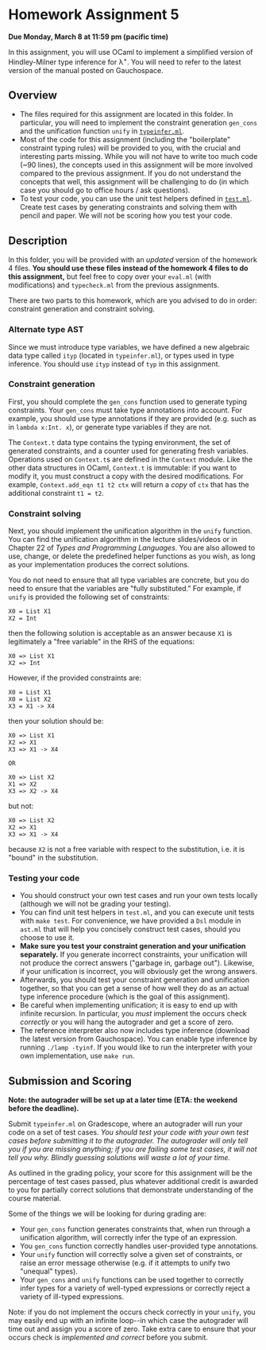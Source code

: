 # Homework Assignment 5

**Due Monday, March 8 at 11:59 pm (pacific time)**

In this assignment, you will use OCaml to implement a simplified version of
Hindley-Milner type inference for λ<sup>+</sup>. You will need to refer to the
latest version of the manual posted on Gauchospace.

## Overview

* The files required for this assignment are located in this folder. In
  particular, you will need to implement the constraint generation `gen_cons`
  and the unification function `unify` in [`typeinfer.ml`](typeinfer.ml).
* Most of the code for this assignment (including the "boilerplate" constraint
  typing rules) will be provided to you, with the crucial and interesting parts
  missing. While you will not have to write too much code (~90 lines), the
  concepts used in this assignment will be more involved compared to the
  previous assignment. If you do not understand the concepts that well, this
  assignment will be challenging to do (in which case you should go to office
  hours / ask questions).
* To test your code, you can use the unit test helpers defined in
  [`test.ml`](test.ml). Create test cases by generating constraints and solving
  them with pencil and paper. We will not be scoring how you test your code.

## Description

In this folder, you will be provided with an _updated_ version of the homework 4
files. **You should use these files instead of the homework 4 files to do this
assignment,** but feel free to copy over your `eval.ml` (with modifications) and
`typecheck.ml` from the previous assignments.

There are two parts to this homework, which are you advised to do in order:
constraint generation and constraint solving.

### Alternate type AST

Since we must introduce type variables, we have defined a new algebraic data
type called `ityp` (located in `typeinfer.ml`), or types used in type inference.
You should use `ityp` instead of `typ` in this assignment.

### Constraint generation

First, you should complete the `gen_cons` function used to generate typing
constraints. Your `gen_cons` must take type annotations into account. For
example, you should use type annotations if they are provided (e.g. such as in
`lambda x:Int. x`), or generate type variables if they are not.

The `Context.t` data type contains the typing environment, the set of generated
constraints, and a counter used for generating fresh variables. Operations used
on `Context.t`s are defined in the `Context` module. Like the other data
structures in OCaml, `Context.t` is immutable: if you want to modify it, you
must construct a copy with the desired modifications. For example,
`Context.add_eqn t1 t2 ctx` will return a _copy_ of `ctx` that has the
additional constraint `t1 = t2`.

### Constraint solving

Next, you should implement the unification algorithm in the `unify` function.
You can find the unification algorithm in the lecture slides/videos or in
Chapter 22 of _Types and Programming Languages_. You are also allowed to use,
change, or delete the predefined helper functions as you wish, as long as your
implementation produces the correct solutions.

You do not need to ensure that all type variables are concrete, but you do need
to ensure that the variables are "fully substituted." For example, if `unify` is
provided the following set of constraints:

```plain
X0 = List X1
X2 = Int
```

then the following solution is acceptable as an answer because `X1` is
legitimately a "free variable" in the RHS of the equations:

```plain
X0 => List X1
X2 => Int
```

However, if the provided constraints are:

```plain
X0 = List X1
X0 = List X2
X3 = X1 -> X4
```

then your solution should be:

```
X0 => List X1
X2 => X1
X3 => X1 -> X4

OR

X0 => List X2
X1 => X2
X3 => X2 -> X4
```

but not:

```
X0 => List X2
X2 => X1
X3 => X1 -> X4
```

because `X2` is not a free variable with respect to the substitution, i.e. it is
"bound" in the substitution.

### Testing your code

* You should construct your own test cases and run your own tests locally
(although we will not be grading your testing).
* You can find unit test helpers in `test.ml`, and you can execute unit tests
  with `make test`. For convenience, we have provided a `Dsl` module in `ast.ml`
  that will help you concisely construct test cases, should you choose to use
  it.
* **Make sure you test your constraint generation and your unification
  separately.** If you generate incorrect constraints, your unification will not
  produce the correct answers ("garbage in, garbage out"). Likewise, if your
  unification is incorrect, you will obviously get the wrong answers.
* Afterwards, you should test your constraint generation and unification
  together, so that you can get a sense of how well they do as an actual type
  inference procedure (which is the goal of this assignment).
* Be careful when implementing unification; it is easy to end up with infinite
  recursion. In particular, you *must* implement the occurs check *correctly* or
  you will hang the autograder and get a score of zero.
* The reference interpreter also now includes type inference (download the
  latest version from Gauchospace). You can enable type inference by running
  `./lamp -tyinf`. If you would like to run the interpreter with your own
  implementation, use `make run`.

## Submission and Scoring

**Note: the autograder will be set up at a later time (ETA: the weekend before
the deadline).**

Submit `typeinfer.ml` on Gradescope, where an autograder will run your code on a
set of test cases. _You should test your code with your own test cases before
submitting it to the autograder. The autograder will only tell you if you are
missing anything; if you are failing some test cases, it will not tell you why.
Blindly guessing solutions will waste a lot of your time._

As outlined in the grading policy, your score for this assignment will be the
percentage of test cases passed, plus whatever additional credit is awarded to
you for partially correct solutions that demonstrate understanding of the course
material.

Some of the things we will be looking for during grading are:
* Your `gen_cons` function generates constraints that, when run through a
  unification algorithm, will correctly infer the type of an expression.
* You `gen_cons` function correctly handles user-provided type annotations.
* Your `unify` function will correctly solve a given set of constraints, or
  raise an error message otherwise (e.g. if it attempts to unify two "unequal"
  types).
* Your `gen_cons` and `unify` functions can be used together to correctly infer
  types for a variety of well-typed expressions or correctly reject a variety of
  ill-typed expressions.

Note: if you do not implement the occurs check correctly in your `unify`, you
may easily end up with an infinite loop--in which case the autograder will time
out and assign you a score of zero. Take extra care to ensure that your occurs
check is _implemented and correct_ before you submit.
